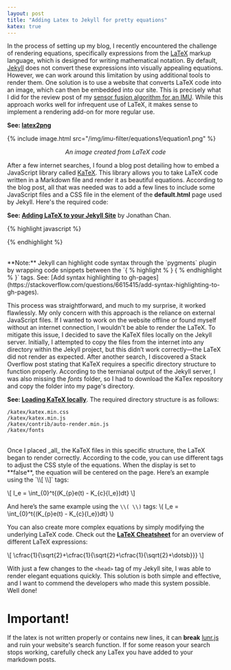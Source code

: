 ```yaml
---
layout: post
title: "Adding Latex to Jekyll for pretty equations"
katex: true
---
```


In the process of setting up my blog, I recently encountered the challenge of rendering equations, specifically expressions from the [LaTeX](https://www.latex-project.org/) markup language, which is designed for writing mathematical notation. By default, [Jekyll](https://jekyllrb.com/) does not convert these expressions into visually appealing equations. However, we can work around this limitation by using additional tools to render them. One solution is to use a website that converts LaTeX code into an image, which can then be embedded into our site. This is precisely what I did for the review post of my [sensor fusion algorithm for an IMU](/projects/arduino-libraries/2020/03/14/imu_sensor_fusion.html). While this approach works well for infrequent use of LaTeX, it makes sense to implement a rendering add-on for more regular use.

**See: [latex2png](https://www.latex2png.com/)**

{% include image.html src="/img/imu-filter/equations1/equation1.png" %}
<p align="center"><i>An image created from LaTeX code</i></p>

After a few internet searches, I found a blog post detailing how to embed a JavaScript library called [KaTeX](https://github.com/KaTeX/KaTeX). This library allows you to take LaTeX code written in a Markdown file and render it as beautiful equations. According to the blog post, all that was needed was to add a few lines to include some JavaScript files and a CSS file in the **<head>** element of the **default.html** page used by Jekyll. Here's the required code:

**See: [Adding LaTeX to your Jekyll Site](https://ionathan.ch/2021/05/19/latex-in-jekyll.html)** by Jonathan Chan.

{% highlight javascript %}
<!-- CSS -->
<link rel="stylesheet" href="https://cdn.jsdelivr.net/npm/katex@latest/dist/katex.min.css"/>

<!-- JavaScript -->
<script defer src="https://cdn.jsdelivr.net/npm/katex@latest/dist/katex.min.js"></script>
<script defer src="https://cdn.jsdelivr.net/npm/katex@latest/dist/contrib/auto-render.min.js"
  onload="renderMathInElement(document.body,{
    delimiters: [
      { left: '$$',  right: '$$',  display: true  },
      { left: '$',   right: '$',   display: false },
      { left: '\\[', right: '\\]', display: true  },
      { left: '\\(', right: '\\)', display: false }
  ]});">
</script>
{% endhighlight %}

<br>
**Note:** Jekyll can highlight code syntax through the `pygments` plugin by wrapping code snippets between the `{ % highlight <language> % } { % endhighlight % }` tags. See: [Add syntax highlighting to gh-pages](https://stackoverflow.com/questions/6615415/add-syntax-highlighting-to-gh-pages).

This process was straightforward, and much to my surprise, it worked flawlessly. My only concern with this approach is the reliance on external JavaScript files. If I wanted to work on the website offline or found myself without an internet connection, I wouldn't be able to render the LaTeX. To mitigate this issue, I decided to save the KaTeX files locally on the Jekyll server. Initially, I attempted to copy the files from the internet into any directory within the Jekyll project, but this didn’t work correctly—the LaTeX did not render as expected. After another search, I discovered a Stack Overflow post stating that KaTeX requires a specific directory structure to function properly. According to the termianal output of the Jekyll server, I was also missing the _fonts_ folder, so I had to download the KaTex repository and copy the folder into my page's directory. 

**See: [Loading KaTeX locally](https://stackoverflow.com/questions/60905163/why-katex-is-not-loaded-locally)**. The required directory structure is as follows:

```
/katex/katex.min.css
/katex/katex.min.js
/katex/contrib/auto-render.min.js
/katex/fonts
```

<br>
Once I placed _all_ the KaTeX files in this specific structure, the LaTeX began to render correctly. According to the code, you can use different tags to adjust the CSS style of the equations. When the display is set to **false**, the equation will be centered on the page. Here’s an example using the `\\[ \\]` tags:

\\[ I_e = \int_{0}^t{(K_{p}e(t) - K_{c}{I_e})dt} \\]

And here’s the same example using the `\\( \\)` tags: \\( I_e = \int_{0}^t{(K_{p}e(t) - K_{c}{I_e})dt} \\)

You can also create more complex equations by simply modifying the underlying LaTeX code. Check out the **[LaTeX Cheatsheet](https://quickref.me/latex)** for an overview of different LaTeX expressions:

\\[ \cfrac{1}{\sqrt{2}+\cfrac{1}{\sqrt{2}+\cfrac{1}{\sqrt{2}+\dotsb}}} \\]

With just a few changes to the `<head>` tag of my Jekyll site, I was able to render elegant equations quickly. This solution is both simple and effective, and I want to commend the developers who made this system possible. Well done!

# Important!
If the latex is not written properly or contains new lines, it can **break** [lunr.js](https://lunrjs.com/) and ruin your website's search function. If for some reason your search stops working, carefully check any LaTex you have added to your markdown posts.  
